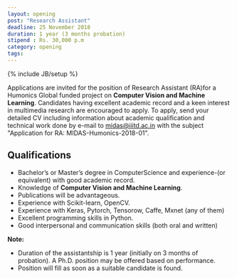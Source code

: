 ```yaml
---
layout: opening
post: "Research Assistant"
deadline: 25 November 2018
duration: 1 year (3 months probation)
stipend : Rs. 30,000 p.m
category: opening
tags: 
---
```

{% include JB/setup %}

<!-- <img src="/assets/images/projects/code-switched-language.jpg" style='height: 100%; width: 100%; object-fit: contain'/> -->

Applications are invited for the position of Research Assistant (RA)for a Humonics Global funded  project  on **Computer Vision  and  Machine  Learning**.  Candidates  having  excellent academic record and a keen interest in multimedia research are encouraged to apply. To  apply,  send  your  detailed  CV  including  information  about  academic  qualification  and technical  work  done  by  e-mail  to midas@iiitd.ac.in with  the  subject "Application  for RA: MIDAS-Humonics-2018-01".


## Qualifications
- Bachelor’s or Master’s degree in ComputerScience and experience-(or equivalent) with good academic record.
- Knowledge of **Computer Vision and Machine Learning**.
- Publications will be advantageous.
- Experience with Scikit-learn, OpenCV.
- Experience with Keras, Pytorch, Tensorow, Caffe, Mxnet (any of them)
- Excellent programming skills in Python.
- Good interpersonal and communication skills (both oral and written)

**Note:** 
- Duration of the assistantship is 1 year (initially on 3 months of probation). A Ph.D. position may be offered based on performance.
- Position will fill as soon as a suitable candidate is found.